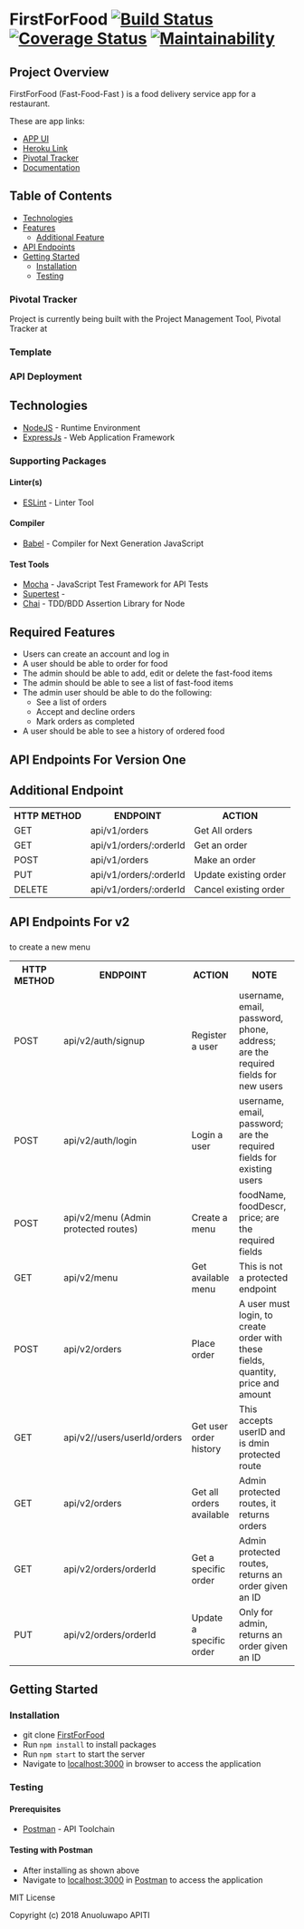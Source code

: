 # FirstForFood [![Build Status](https://travis-ci.org/Anuoluwa/FirstForFood.svg?branch=develop)](https://travis-ci.org/Anuoluwa/FirstForFood) [![Coverage Status](https://coveralls.io/repos/github/Anuoluwa/FirstForFood/badge.svg?branch=develop)](https://coveralls.io/github/Anuoluwa/FirstForFood?branch=develop) [![Maintainability](https://api.codeclimate.com/v1/badges/7ee092b71c41592c1612/maintainability)](https://codeclimate.com/github/Anuoluwa/FirstForFood/maintainability)


## Project Overview
FirstForFood  (Fast-Food-Fast​ ) is a food delivery service app for a restaurant.

These are app links:

* [APP UI](https://anuoluwa.github.io/FirstForFood/)
* [Heroku Link](https://swiftfoodapp.herokuapp.com/api/v2/)
* [Pivotal Tracker](https://www.pivotaltracker.com/n/projects/2196952)
* [Documentation](https://swiftfoodapp.herokuapp.com/api/v2/api-docs)


## Table of Contents

 * [Technologies](#technologies)
 * [Features](#features)
    * [Additional Feature](#additional-feature)
 * [API Endpoints](#api-endpoints)
 * [Getting Started](#getting-started)
    * [Installation](#installation)
    * [Testing](#testing)
    

### Pivotal Tracker
Project is currently being built with the Project Management Tool, Pivotal Tracker at [](https://www.pivotaltracker.com/n/projects/2196952)

### Template


### API Deployment


## Technologies

* [NodeJS](https://nodejs.org/) - Runtime Environment
* [ExpressJs](https://expressjs.com/) - Web Application Framework

### Supporting Packages

#### Linter(s)

* [ESLint](https://eslint.org/) - Linter Tool

#### Compiler

* [Babel](https://eslint.org/) - Compiler for Next Generation JavaScript

#### Test Tools

* [Mocha](https://mochajs.org/) - JavaScript Test Framework for API Tests
* [Supertest]() - 
* [Chai](http://chaijs.com/) - TDD/BDD Assertion Library for Node


## Required Features
* Users can create an account and log in
* A user should be able to order for food
* The admin should be able to add, edit or delete the fast-food items
* The admin should be able to see a list of fast-food items
* The admin user should be able to do the following:
    * See a list of orders
    * Accept and decline orders
    * Mark orders as completed
* A user should be able to see a history of ordered food


## API Endpoints For Version One

###

<table>

<tr><th>HTTP METHOD</th><th>ENDPOINT</th><th>ACTION</th></tr>

<tr><td>GET</td> <td>api/v1/orders</td> <td>Get All orders</td></tr>

<tr><td>GET</td> <td>api/v1/orders/:orderId</td> <td>Get an order</td></tr>

<tr><td>POST</td> <td>api/v1/orders</td> <td>Make an order</td></tr>

<tr><td>PUT</td> <td>api/v1/orders/:orderId</td> <td>Update existing order</td></tr>

## Additional Endpoint

<tr><td>DELETE</td> <td>api/v1/orders/:orderId</td> <td>Cancel existing order</td></tr>

</table>

## API Endpoints For v2

###

<table>

<tr><th>HTTP METHOD</th><th>ENDPOINT</th><th>ACTION</th><th>NOTE</th></tr>

<tr><td>POST</td> <td>api/v2/auth/signup</td> <td>Register a user</td> <td>username, email, password, phone, address; are the required fields for new users</td></tr>

<tr><td>POST</td> <td>api/v2/auth/login</td> <td>Login a user</td> <td>username, email, password; are the required fields for existing users</td></tr>

<tr><td>POST</td> <td>api/v2/menu (Admin protected routes)</td> <td>Create a menu</td> <td>foodName, foodDescr, price; are the required fields </td></tr>to create a new menu

<tr><td>GET</td> <td>api/v2/menu</td> <td>Get available menu</td> <td>This is not a protected endpoint</td></tr>

<tr><td>POST</td> <td>api/v2/orders</td> <td>Place order</td> <td>A user must login, to create order with these fields, quantity, price and amount</td></tr>

<tr><td>GET</td> <td>api/v2//users/userId/orders</td> <td>Get user order history</td> <td>This accepts userID and is dmin protected route</td></tr>

<tr><td>GET</td> <td>api/v2/orders</td> <td>Get all orders available</td> <td>Admin protected routes, it returns orders</td></tr>

<tr><td>GET</td> <td>api/v2/orders/orderId</td> <td>Get a specific order</td> <td>Admin protected routes, returns an order given an ID</td></tr>

<tr><td>PUT</td> <td>api/v2/orders/orderId</td> <td>Update a specific order</td> <td>Only for admin, returns an order given an ID</td></tr>

</table>

## Getting Started

### Installation

* git clone
  [FirstForFood](https://github.com/Anuoluwa/FirstForFood/tree/develop)
* Run `npm install` to install packages
* Run `npm start` to start the server
* Navigate to [localhost:3000](http://localhost:3000/) in browser to access the
  application

### Testing

#### Prerequisites

* [Postman](https://getpostman.com/) - API Toolchain

#### Testing with Postman

* After installing as shown above
* Navigate to [localhost:3000](http://localhost:3000/) in
  [Postman](https://getpostman.com/) to access the application

MIT License

Copyright (c) 2018 Anuoluwapo APITI
